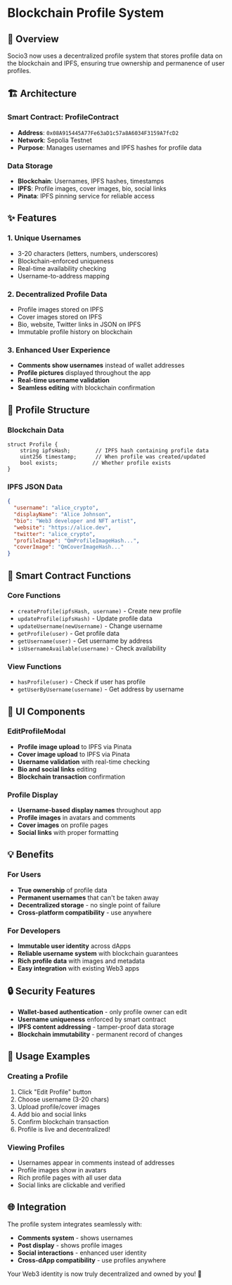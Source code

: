# Blockchain Profile System

## 🚀 Overview
Socio3 now uses a decentralized profile system that stores profile data on the blockchain and IPFS, ensuring true ownership and permanence of user profiles.

## 🏗️ Architecture

### Smart Contract: ProfileContract
- **Address**: `0x08A915445A77Fe63aD1c57a8A6034F3159A7fcD2`
- **Network**: Sepolia Testnet
- **Purpose**: Manages usernames and IPFS hashes for profile data

### Data Storage
- **Blockchain**: Usernames, IPFS hashes, timestamps
- **IPFS**: Profile images, cover images, bio, social links
- **Pinata**: IPFS pinning service for reliable access

## ✨ Features

### 1. Unique Usernames
- 3-20 characters (letters, numbers, underscores)
- Blockchain-enforced uniqueness
- Real-time availability checking
- Username-to-address mapping

### 2. Decentralized Profile Data
- Profile images stored on IPFS
- Cover images stored on IPFS
- Bio, website, Twitter links in JSON on IPFS
- Immutable profile history on blockchain

### 3. Enhanced User Experience
- **Comments show usernames** instead of wallet addresses
- **Profile pictures** displayed throughout the app
- **Real-time username validation**
- **Seamless editing** with blockchain confirmation

## 🎯 Profile Structure

### Blockchain Data
```solidity
struct Profile {
    string ipfsHash;        // IPFS hash containing profile data
    uint256 timestamp;      // When profile was created/updated
    bool exists;           // Whether profile exists
}
```

### IPFS JSON Data
```json
{
  "username": "alice_crypto",
  "displayName": "Alice Johnson", 
  "bio": "Web3 developer and NFT artist",
  "website": "https://alice.dev",
  "twitter": "alice_crypto",
  "profileImage": "QmProfileImageHash...",
  "coverImage": "QmCoverImageHash..."
}
```

## 🔧 Smart Contract Functions

### Core Functions
- `createProfile(ipfsHash, username)` - Create new profile
- `updateProfile(ipfsHash)` - Update profile data
- `updateUsername(newUsername)` - Change username
- `getProfile(user)` - Get profile data
- `getUsername(user)` - Get username by address
- `isUsernameAvailable(username)` - Check availability

### View Functions
- `hasProfile(user)` - Check if user has profile
- `getUserByUsername(username)` - Get address by username

## 🎨 UI Components

### EditProfileModal
- **Profile image upload** to IPFS via Pinata
- **Cover image upload** to IPFS via Pinata
- **Username validation** with real-time checking
- **Bio and social links** editing
- **Blockchain transaction** confirmation

### Profile Display
- **Username-based display names** throughout app
- **Profile images** in avatars and comments
- **Cover images** on profile pages
- **Social links** with proper formatting

## 💡 Benefits

### For Users
- **True ownership** of profile data
- **Permanent usernames** that can't be taken away
- **Decentralized storage** - no single point of failure
- **Cross-platform compatibility** - use anywhere

### For Developers
- **Immutable user identity** across dApps
- **Reliable username system** with blockchain guarantees
- **Rich profile data** with images and metadata
- **Easy integration** with existing Web3 apps

## 🔒 Security Features

- **Wallet-based authentication** - only profile owner can edit
- **Username uniqueness** enforced by smart contract
- **IPFS content addressing** - tamper-proof data storage
- **Blockchain immutability** - permanent record of changes

## 🚀 Usage Examples

### Creating a Profile
1. Click "Edit Profile" button
2. Choose username (3-20 chars)
3. Upload profile/cover images
4. Add bio and social links
5. Confirm blockchain transaction
6. Profile is live and decentralized!

### Viewing Profiles
- Usernames appear in comments instead of addresses
- Profile images show in avatars
- Rich profile pages with all user data
- Social links are clickable and verified

## 🌐 Integration

The profile system integrates seamlessly with:
- **Comments system** - shows usernames
- **Post display** - shows profile images
- **Social interactions** - enhanced user identity
- **Cross-dApp compatibility** - use profiles anywhere

Your Web3 identity is now truly decentralized and owned by you! 🎉